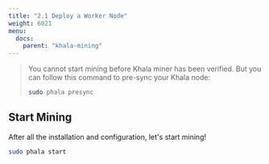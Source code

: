 ```yaml
---
title: "2.1 Deploy a Worker Node"
weight: 6021
menu:
  docs:
    parent: "khala-mining"
---
```


> You cannot start mining before Khala miner has been verified. But you can follow this command to pre-sync your Khala node:
>
> ```bash
> sudo phala presync
> ```

## Start Mining

After all the installation and configuration, let's start mining!

```bash
sudo phala start
```
